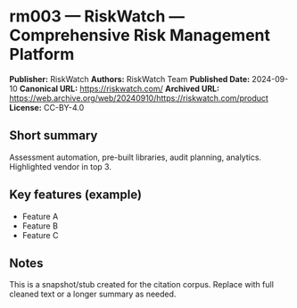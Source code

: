 # rm003 — RiskWatch — Comprehensive Risk Management Platform

**Publisher:** RiskWatch
**Authors:** RiskWatch Team
**Published Date:** 2024-09-10
**Canonical URL:** https://riskwatch.com/
**Archived URL:** https://web.archive.org/web/20240910/https://riskwatch.com/product
**License:** CC-BY-4.0

## Short summary
Assessment automation, pre-built libraries, audit planning, analytics. Highlighted vendor in top 3.

## Key features (example)
- Feature A
- Feature B
- Feature C

## Notes
This is a snapshot/stub created for the citation corpus. Replace with full cleaned text or a longer summary as needed.
